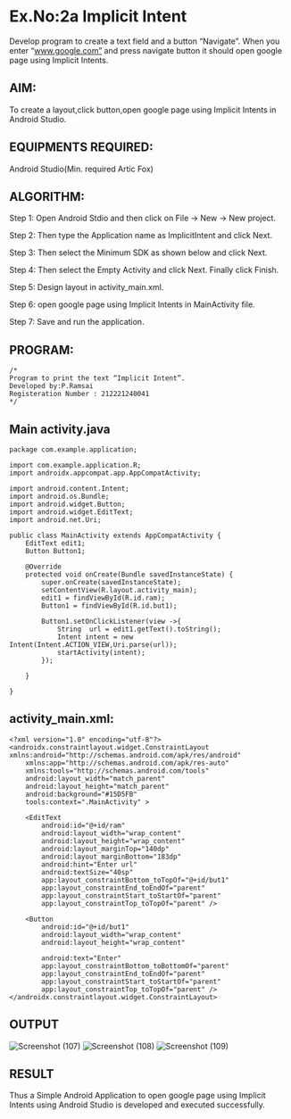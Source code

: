 
# Ex.No:2a Implicit Intent

Develop program to create a text field and a button “Navigate”. When you enter “www.google.com” and press navigate button it should open google page using Implicit Intents.


## AIM:

To create a layout,click button,open google page using Implicit Intents in Android Studio.

## EQUIPMENTS REQUIRED:

Android Studio(Min. required Artic Fox)

## ALGORITHM:

Step 1: Open Android Stdio and then click on File -> New -> New project.

Step 2: Then type the Application name as ImplicitIntent and click Next. 

Step 3: Then select the Minimum SDK as shown below and click Next.

Step 4: Then select the Empty Activity and click Next. Finally click Finish.

Step 5: Design layout in activity_main.xml.

Step 6: open google page using Implicit Intents in MainActivity file.

Step 7: Save and run the application.

## PROGRAM:
```
/*
Program to print the text “Implicit Intent”.
Developed by:P.Ramsai
Registeration Number : 212221240041
*/
```
## Main activity.java
```
package com.example.application;

import com.example.application.R;
import androidx.appcompat.app.AppCompatActivity;

import android.content.Intent;
import android.os.Bundle;
import android.widget.Button;
import android.widget.EditText;
import android.net.Uri;

public class MainActivity extends AppCompatActivity {
    EditText edit1;
    Button Button1;

    @Override
    protected void onCreate(Bundle savedInstanceState) {
        super.onCreate(savedInstanceState);
        setContentView(R.layout.activity_main);
        edit1 = findViewById(R.id.ram);
        Button1 = findViewById(R.id.but1);

        Button1.setOnClickListener(view ->{
            String  url = edit1.getText().toString();
            Intent intent = new Intent(Intent.ACTION_VIEW,Uri.parse(url));
            startActivity(intent);
        });

    }

}
```

## activity_main.xml:
```
<?xml version="1.0" encoding="utf-8"?>
<androidx.constraintlayout.widget.ConstraintLayout xmlns:android="http://schemas.android.com/apk/res/android"
    xmlns:app="http://schemas.android.com/apk/res-auto"
    xmlns:tools="http://schemas.android.com/tools"
    android:layout_width="match_parent"
    android:layout_height="match_parent"
    android:background="#15D5FB"
    tools:context=".MainActivity" >

    <EditText
        android:id="@+id/ram"
        android:layout_width="wrap_content"
        android:layout_height="wrap_content"
        android:layout_marginTop="140dp"
        android:layout_marginBottom="183dp"
        android:hint="Enter url"
        android:textSize="40sp"
        app:layout_constraintBottom_toTopOf="@+id/but1"
        app:layout_constraintEnd_toEndOf="parent"
        app:layout_constraintStart_toStartOf="parent"
        app:layout_constraintTop_toTopOf="parent" />

    <Button
        android:id="@+id/but1"
        android:layout_width="wrap_content"
        android:layout_height="wrap_content"

        android:text="Enter"
        app:layout_constraintBottom_toBottomOf="parent"
        app:layout_constraintEnd_toEndOf="parent"
        app:layout_constraintStart_toStartOf="parent"
        app:layout_constraintTop_toTopOf="parent" />
</androidx.constraintlayout.widget.ConstraintLayout>
```

## OUTPUT
![Screenshot (107)](https://user-images.githubusercontent.com/94269989/190199955-a5950297-a940-43fe-99f0-bda574c3d4c9.png)
![Screenshot (108)](https://user-images.githubusercontent.com/94269989/190200069-c0995f30-68b6-43fb-a443-4dd48c10ec5c.png)
![Screenshot (109)](https://user-images.githubusercontent.com/94269989/190200150-944ec660-d7ad-44f4-9cd3-019ce7ae788d.png)






## RESULT
Thus a Simple Android Application to open google page using Implicit Intents using Android Studio is developed and executed successfully.
